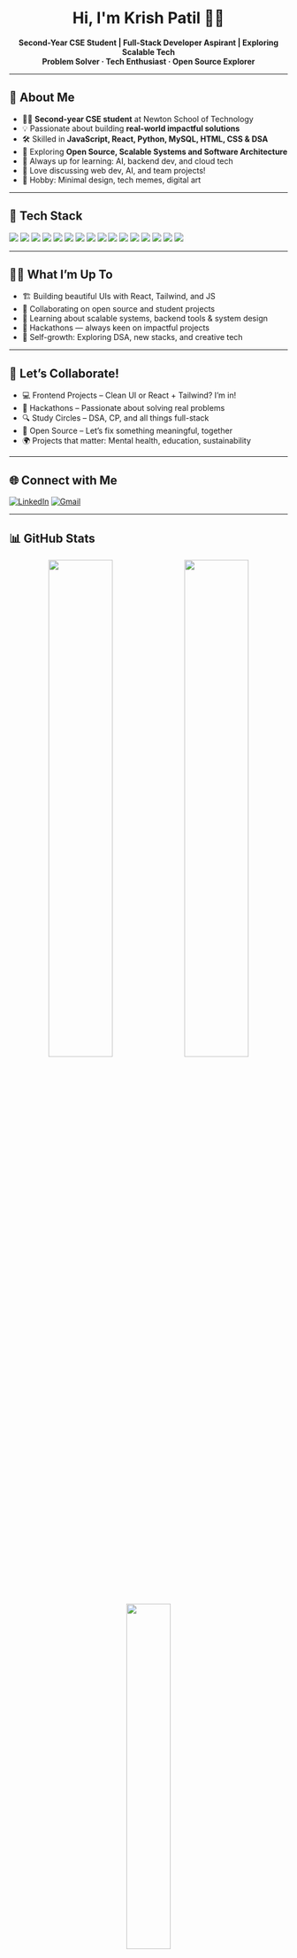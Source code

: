 <!-- MaxLeadAI / README.md -->

<h1 align="center">Hi, I'm Krish Patil 👋✨</h1>
<p align="center">
  <b>Second-Year CSE Student | Full-Stack Developer Aspirant | Exploring Scalable Tech</b><br>
  <b>Problem Solver · Tech Enthusiast · Open Source Explorer</b>
</p>

---

## 📝 About Me

- 👨‍💻 **Second-year CSE student** at Newton School of Technology
- 💡 Passionate about building **real-world impactful solutions**
- 🛠️ Skilled in **JavaScript, React, Python, MySQL, HTML, CSS & DSA**
- 🌱 Exploring **Open Source, Scalable Systems and Software Architecture**
- 🙌 Always up for learning: AI, backend dev, and cloud tech
- 💬 Love discussing web dev, AI, and team projects!
- 🎨 Hobby: Minimal design, tech memes, digital art

---

## 🚀 Tech Stack

<p>
  <img src="https://img.shields.io/badge/HTML5-e34c26?style=flat-square&logo=html5&logoColor=white"/>
  <img src="https://img.shields.io/badge/CSS3-264de4?style=flat-square&logo=css3&logoColor=white"/>
  <img src="https://img.shields.io/badge/JavaScript-f0db4f?style=flat-square&logo=javascript&logoColor=black"/>
  <img src="https://img.shields.io/badge/React-61dafb?style=flat-square&logo=react&logoColor=black"/>
  <img src="https://img.shields.io/badge/Bootstrap-563d7c?style=flat-square&logo=bootstrap&logoColor=white"/>
  <img src="https://img.shields.io/badge/Python-3776ab?style=flat-square&logo=python&logoColor=white"/>
  <img src="https://img.shields.io/badge/Node.js-68a063?style=flat-square&logo=node.js&logoColor=white"/>
  <img src="https://img.shields.io/badge/MySQL-4079ad?style=flat-square&logo=mysql&logoColor=white"/>
  <img src="https://img.shields.io/badge/MongoDB-3fa037?style=flat-square&logo=mongodb&logoColor=white"/>
  <img src="https://img.shields.io/badge/GitHub-181717?style=flat-square&logo=github&logoColor=white"/>
  <img src="https://img.shields.io/badge/Docker-2496ed?style=flat-square&logo=docker&logoColor=white"/>
  <img src="https://img.shields.io/badge/Vagrant-1563FF?style=flat-square&logo=vagrant&logoColor=white"/>
  <img src="https://img.shields.io/badge/Arduino-00979D?style=flat-square&logo=arduino&logoColor=white"/>
  <img src="https://img.shields.io/badge/Netlify-00c7b7?style=flat-square&logo=netlify&logoColor=white"/>
  <img src="https://img.shields.io/badge/Figma-f24e1e?style=flat-square&logo=figma&logoColor=white"/>
  <img src="https://img.shields.io/badge/Canva-00c4cc?style=flat-square&logo=canva&logoColor=white"/>
</p>

---

## 👨‍💻 What I’m Up To

- 🏗 Building beautiful UIs with React, Tailwind, and JS
- 🤝 Collaborating on open source and student projects
- 🧠 Learning about scalable systems, backend tools & system design
- 🎯 Hackathons — always keen on impactful projects
- 🌱 Self-growth: Exploring DSA, new stacks, and creative tech

---

## 🤝 Let’s Collaborate!

- 💻 Frontend Projects – Clean UI or React + Tailwind? I’m in!
- 🚀 Hackathons – Passionate about solving real problems
- 🔍 Study Circles – DSA, CP, and all things full-stack
- 🧩 Open Source – Let’s fix something meaningful, together
- 🌍 Projects that matter: Mental health, education, sustainability

---

## 🌐 Connect with Me

<p>
  <a href="https://www.linkedin.com/in/krish-patil-nst" target="_blank"><img alt="LinkedIn" src="https://img.shields.io/badge/LinkedIn-0A66C2?style=flat-square&logo=linkedin&logoColor=white"/></a>
  <a href="mailto:krishpatil120@gmail.com"><img alt="Gmail" src="https://img.shields.io/badge/Gmail-D14836?style=flat-square&logo=gmail&logoColor=white"/></a>
</p>

---

## 📊 GitHub Stats

<p align="center">
  <img src="https://github-readme-stats.vercel.app/api?username=krishx06&show_icons=true&theme=radical" width="48%"/>
  <img src="https://github-readme-streak-stats.herokuapp.com/?user=krishx06&theme=radical" width="48%"/>
</p>
<p align="center">
  <img src="https://github-readme-stats.vercel.app/api/top-langs/?username=krishx06&layout=compact&theme=radical" width="40%"/>
</p>

---

## 💬 Random Dev Quote

> “If you think your users are idiots, only idiots will use it.”  
> <sub>— Linus Torvalds</sub>

---
